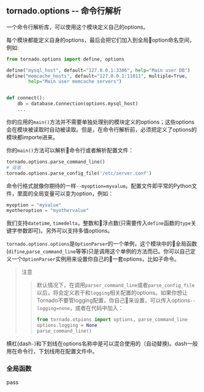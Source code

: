 ## tornado.options -- 命令行解析

一个命令行解析库，可以使用这个模块定义自己的options。

每个模块都能定义自身的options，最后会把它们加入到全局option命名空间，例如:

```python
from tornado.options import define, options

define("mysql_host", default="127.0.0.1:3306", help="Main user DB")
define("memcache_hosts", default="127.0.0.1:11011", multiple=True,
        help="Main user memcache servers")


def connect():
    db = database.Connection(options.mysql_host)
    ...
```

你的应用的`main()`方法并不需要单独处理别的模块定义的options；这些options会在模块被读取时自动被读取。但是，在命令行解析前，必须把定义了options的模块都importe进来。

你的`main()`方法可以解析命令行或者解析配置文件：

```python
tornado.options.parse_command_line()
# 或者
tornado.options.parse_config_file('/etc/server.conf')
```

命令行格式就像你期待的一样`--myoption=myvalue`。配置文件即平常的Python文件，里面的全局变量可以变为option，例如：

```python
myoption = "myvalue"
myotheroption = "myothervalue"
```

我们支持`datetime`, `timedelta`，整数和浮点数(只需要传入`define`函数的`type`关键字参数即可)。另外可以支持多值options。

`tornado.options.options`是`OptionParser`的一个单例，这个模块中的全局函数(`difine`,`parse_command_line`等等)只是调用这个单例的方法而已。你可以自己定义一个`OptionParser`实例用来设置你自己的一套options，比如子命令。

> 注意
>
>> 默认情况下，在调用`parser_command_line`或者`parse_config_file`以后，将会定义若干和`logging`相关配置的options。如果你想让Tornado不要管logging配置，你自己来设置，可以传入options`--logging=none`，或者在代码中加入：
>> ```python
>> from tornado.otpions import options, parse_command_line
>> options.logging = None
>> parse_command_line()
>> ```

横杠(dash`-`)和下划线在options名称中是可以混合使用的（自动替换)。dash一般用在命令行，下划线用在配置文件中。

### 全局函数

pass